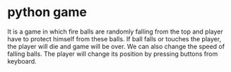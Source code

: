# python game

It is a game in which fire balls are randomly falling from the top and player have to protect himself from these balls. If ball falls or touches the player, the player will die and game will be over. We can also change the speed of falling balls. The player will change its position by pressing buttons from keyboard.

